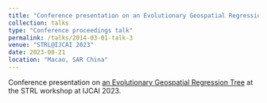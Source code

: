 ```yaml
---
title: "Conference presentation on an Evolutionary Geospatial Regression Tree"
collection: talks
type: "Conference proceedings talk"
permalink: /talks/2014-03-01-talk-3
venue: "STRL@IJCAI 2023"
date: 2023-08-21
location: "Macao, SAR China"
---
```


Conference presentation on [an Evolutionary Geospatial Regression Tree]({{site.data.publications.main[2].pdf}}) at the STRL workshop at IJCAI 2023.
